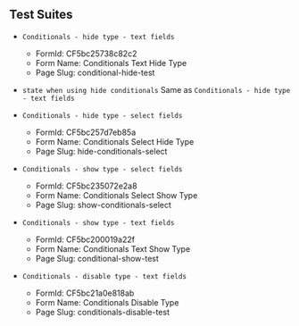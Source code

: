 
## Test Suites
*  `Conditionals - hide type - text fields`
    - FormId: CF5bc25738c82c2
    - Form Name: Conditionals Text Hide Type
    - Page Slug: conditional-hide-test
* `state when using hide conditionals`
Same as `Conditionals - hide type - text fields`


* `Conditionals - hide type - select fields`
    - FormId: CF5bc257d7eb85a 
    - Form Name: Conditionals Select Hide Type
    - Page Slug: hide-conditionals-select

* `Conditionals - show type - select fields`
    - FormId: CF5bc235072e2a8
    - Form Name: Conditionals Select Show Type
    - Page Slug: show-conditionals-select
    
* `Conditionals - show type - text fields`
    - FormId: CF5bc200019a22f
    - Form Name: Conditionals Text Show Type
    - Page Slug: conditional-show-test
    
* `Conditionals - disable type - text fields`
    - FormId: CF5bc21a0e818ab
    - Form Name: Conditionals Disable Type
    - Page Slug: conditionals-disable-test
    